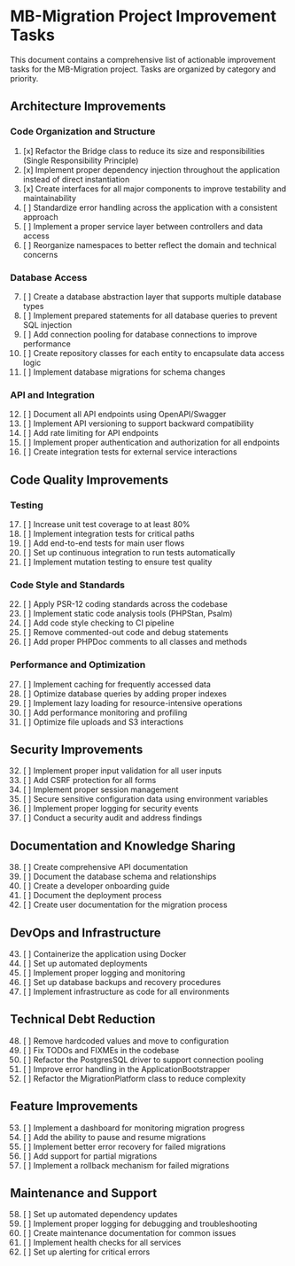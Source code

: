 # MB-Migration Project Improvement Tasks

This document contains a comprehensive list of actionable improvement tasks for the MB-Migration project. Tasks are organized by category and priority.

## Architecture Improvements

### Code Organization and Structure
1. [x] Refactor the Bridge class to reduce its size and responsibilities (Single Responsibility Principle)
2. [x] Implement proper dependency injection throughout the application instead of direct instantiation
3. [x] Create interfaces for all major components to improve testability and maintainability
4. [ ] Standardize error handling across the application with a consistent approach
5. [ ] Implement a proper service layer between controllers and data access
6. [ ] Reorganize namespaces to better reflect the domain and technical concerns

### Database Access
7. [ ] Create a database abstraction layer that supports multiple database types
8. [ ] Implement prepared statements for all database queries to prevent SQL injection
9. [ ] Add connection pooling for database connections to improve performance
10. [ ] Create repository classes for each entity to encapsulate data access logic
11. [ ] Implement database migrations for schema changes

### API and Integration
12. [ ] Document all API endpoints using OpenAPI/Swagger
13. [ ] Implement API versioning to support backward compatibility
14. [ ] Add rate limiting for API endpoints
15. [ ] Implement proper authentication and authorization for all endpoints
16. [ ] Create integration tests for external service interactions

## Code Quality Improvements

### Testing
17. [ ] Increase unit test coverage to at least 80%
18. [ ] Implement integration tests for critical paths
19. [ ] Add end-to-end tests for main user flows
20. [ ] Set up continuous integration to run tests automatically
21. [ ] Implement mutation testing to ensure test quality

### Code Style and Standards
22. [ ] Apply PSR-12 coding standards across the codebase
23. [ ] Implement static code analysis tools (PHPStan, Psalm)
24. [ ] Add code style checking to CI pipeline
25. [ ] Remove commented-out code and debug statements
26. [ ] Add proper PHPDoc comments to all classes and methods

### Performance and Optimization
27. [ ] Implement caching for frequently accessed data
28. [ ] Optimize database queries by adding proper indexes
29. [ ] Implement lazy loading for resource-intensive operations
30. [ ] Add performance monitoring and profiling
31. [ ] Optimize file uploads and S3 interactions

## Security Improvements

32. [ ] Implement proper input validation for all user inputs
33. [ ] Add CSRF protection for all forms
34. [ ] Implement proper session management
35. [ ] Secure sensitive configuration data using environment variables
36. [ ] Implement proper logging for security events
37. [ ] Conduct a security audit and address findings

## Documentation and Knowledge Sharing

38. [ ] Create comprehensive API documentation
39. [ ] Document the database schema and relationships
40. [ ] Create a developer onboarding guide
41. [ ] Document the deployment process
42. [ ] Create user documentation for the migration process

## DevOps and Infrastructure

43. [ ] Containerize the application using Docker
44. [ ] Set up automated deployments
45. [ ] Implement proper logging and monitoring
46. [ ] Set up database backups and recovery procedures
47. [ ] Implement infrastructure as code for all environments

## Technical Debt Reduction

48. [ ] Remove hardcoded values and move to configuration
49. [ ] Fix TODOs and FIXMEs in the codebase
50. [ ] Refactor the PostgresSQL driver to support connection pooling
51. [ ] Improve error handling in the ApplicationBootstrapper
52. [ ] Refactor the MigrationPlatform class to reduce complexity

## Feature Improvements

53. [ ] Implement a dashboard for monitoring migration progress
54. [ ] Add the ability to pause and resume migrations
55. [ ] Implement better error recovery for failed migrations
56. [ ] Add support for partial migrations
57. [ ] Implement a rollback mechanism for failed migrations

## Maintenance and Support

58. [ ] Set up automated dependency updates
59. [ ] Implement proper logging for debugging and troubleshooting
60. [ ] Create maintenance documentation for common issues
61. [ ] Implement health checks for all services
62. [ ] Set up alerting for critical errors
